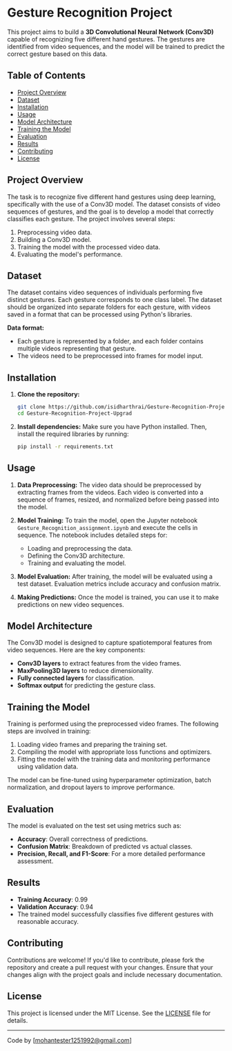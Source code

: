 # Gesture Recognition Project

This project aims to build a **3D Convolutional Neural Network (Conv3D)** capable of recognizing five different hand gestures. The gestures are identified from video sequences, and the model will be trained to predict the correct gesture based on this data.

## Table of Contents
- [Project Overview](#project-overview)
- [Dataset](#dataset)
- [Installation](#installation)
- [Usage](#usage)
- [Model Architecture](#model-architecture)
- [Training the Model](#training-the-model)
- [Evaluation](#evaluation)
- [Results](#results)
- [Contributing](#contributing)
- [License](#license)

## Project Overview
The task is to recognize five different hand gestures using deep learning, specifically with the use of a Conv3D model. The dataset consists of video sequences of gestures, and the goal is to develop a model that correctly classifies each gesture. The project involves several steps:
1. Preprocessing video data.
2. Building a Conv3D model.
3. Training the model with the processed video data.
4. Evaluating the model's performance.

## Dataset
The dataset contains video sequences of individuals performing five distinct gestures. Each gesture corresponds to one class label. The dataset should be organized into separate folders for each gesture, with videos saved in a format that can be processed using Python's libraries.

**Data format:**
- Each gesture is represented by a folder, and each folder contains multiple videos representing that gesture.
- The videos need to be preprocessed into frames for model input.

## Installation
1. **Clone the repository:**
   ```bash
   git clone https://github.com/isidharthrai/Gesture-Recognition-Project-Upgrad.git
   cd Gesture-Recognition-Project-Upgrad
   ```

2. **Install dependencies:**
   Make sure you have Python installed. Then, install the required libraries by running:
   ```bash
   pip install -r requirements.txt
   ```

## Usage
1. **Data Preprocessing:**
   The video data should be preprocessed by extracting frames from the videos. Each video is converted into a sequence of frames, resized, and normalized before being passed into the model.

2. **Model Training:**
   To train the model, open the Jupyter notebook `Gesture_Recognition_assignment.ipynb` and execute the cells in sequence. The notebook includes detailed steps for:
   - Loading and preprocessing the data.
   - Defining the Conv3D architecture.
   - Training and evaluating the model.

3. **Model Evaluation:**
   After training, the model will be evaluated using a test dataset. Evaluation metrics include accuracy and confusion matrix.

4. **Making Predictions:**
   Once the model is trained, you can use it to make predictions on new video sequences.

## Model Architecture
The Conv3D model is designed to capture spatiotemporal features from video sequences. Here are the key components:
- **Conv3D layers** to extract features from the video frames.
- **MaxPooling3D layers** to reduce dimensionality.
- **Fully connected layers** for classification.
- **Softmax output** for predicting the gesture class.

## Training the Model
Training is performed using the preprocessed video frames. The following steps are involved in training:
1. Loading video frames and preparing the training set.
2. Compiling the model with appropriate loss functions and optimizers.
3. Fitting the model with the training data and monitoring performance using validation data.

The model can be fine-tuned using hyperparameter optimization, batch normalization, and dropout layers to improve performance.

## Evaluation
The model is evaluated on the test set using metrics such as:
- **Accuracy**: Overall correctness of predictions.
- **Confusion Matrix**: Breakdown of predicted vs actual classes.
- **Precision, Recall, and F1-Score**: For a more detailed performance assessment.

## Results
- **Training Accuracy**: 0.99
- **Validation Accuracy**: 0.94
- The trained model successfully classifies five different gestures with reasonable accuracy.

## Contributing
Contributions are welcome! If you'd like to contribute, please fork the repository and create a pull request with your changes. Ensure that your changes align with the project goals and include necessary documentation.

## License
This project is licensed under the MIT License. See the [LICENSE](LICENSE) file for details.

---

Code by [mohantester1251992@gmail.com]

